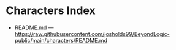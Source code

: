 # Characters Index

- README.md — https://raw.githubusercontent.com/josholds99/BeyondLogic-public/main/characters/README.md
